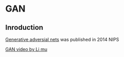 # GAN

## Inroduction

[Generative adversial nets](https://github.com/luzhixing12345/GAN/releases/download/v0.0.1/NIPS-2014-generative-adversarial-nets-Paper-4w.pdf) was published in 2014 NIPS

[GAN video by Li mu](https://github.com/luzhixing12345/GAN/releases/download/v0.0.1/GAN.mp4)
